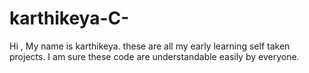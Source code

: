 # karthikeya-C-
Hi , My name is karthikeya. 
these are all my early learning self taken projects.
I am sure these code are understandable easily by everyone.
